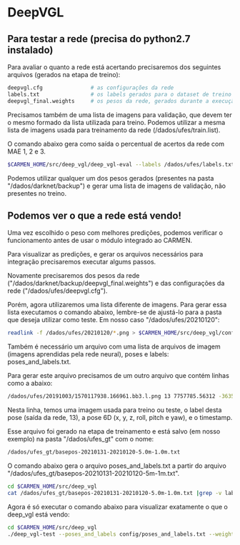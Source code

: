 # DeepVGL

## Para testar a rede (precisa do python2.7 instalado)

Para avaliar o quanto a rede está acertando precisaremos dos seguintes arquivos (gerados na etapa de treino):

```bash
deepvgl.cfg               # as configurações da rede
labels.txt                # os labels gerados para o dataset de treino
deepvgl_final.weights     # os pesos da rede, gerados durante a execução do treino da darknet (vários serão gerados e podem ser avaliados)
```

Precisamos também de uma lista de imagens para validação, que devem ter o mesmo formado da lista utilizada para treino.
Podemos utilizar a mesma lista de imagens usada para treinamento da rede (/dados/ufes/train.list). 

O comando abaixo gera como saída o percentual de acertos da rede com MAE 1, 2 e 3.

```bash
$CARMEN_HOME/src/deep_vgl/deep_vgl-eval --labels /dados/ufes/labels.txt --weights_file $CARMEN_HOME/sharedlib/darknet4/backup/deepvgl_final.weights --config_file /dados/ufes/deepvgl.cfg --images_list /dados/ufes/train.list 
```
Podemos utilizar qualquer um dos pesos gerados (presentes na pasta "/dados/darknet/backup") e gerar uma lista de imagens de validação, não presentes no treino.

## Podemos ver o que a rede está vendo!

Uma vez escolhido o peso com melhores predições, podemos verificar o funcionamento antes de usar o módulo integrado ao CARMEN.

Para visualizar as predições, e gerar os arquivos necessários para integração precisaremos executar algums passos.

Novamente precisaremos dos pesos da rede ("/dados/darknet/backup/deepvgl_final.weights") e das configurações da rede ("/dados/ufes/deepvgl.cfg").

Porém, agora utilizaremos uma lista diferente de imagens. Para gerar essa lista executamos o comando abaixo, lembre-se de ajustá-lo 
para a pasta que deseja utilizar como teste. Em nosso caso "/dados/ufes/20210120":

```bash
readlink -f /dados/ufes/20210120/*.png > $CARMEN_HOME/src/deep_vgl/config/test-20210120.txt
```

Também é necessário um arquivo com uma lista de arquivos de imagem (imagens aprendidas pela rede neural), poses e labels: poses_and_labels.txt. 

Para gerar este arquivo precisamos de um outro arquivo que contém linhas como a abaixo:

```bash
/dados/ufes/20191003/1570117938.166961.bb3.l.png 13 7757785.56312 -363523.757782 0.0 0.011196 -0.04909 0.252019 1570117938.166961
```

Nesta linha, temos uma imagem usada para treino ou teste, o label desta pose (saída da rede, 13), a pose 6D (x, y, z, roll, pitch e yaw),
e o timestamp.

Esse arquivo foi gerado na etapa de treinamento e está salvo (em nosso exemplo) na pasta "/dados/ufes_gt" com o nome:

```bash
/dados/ufes_gt/basepos-20210131-20210120-5.0m-1.0m.txt
```

O comando abaixo gera o arquivo poses_and_labels.txt a partir do arquivo "/dados/ufes_gt/basepos-20210131-20210120-5m-1m.txt".

```bash
cd $CARMEN_HOME/src/deep_vgl
cat /dados/ufes_gt/basepos-20210131-20210120-5.0m-1.0m.txt |grep -v label| awk '{print $3 " " $4 " " $8 " " $1}' > config/poses_and_labels.txt
```
Agora é só executar o comando abaixo para visualizar exatamente o que o deep_vgl está vendo:

```bash
cd $CARMEN_HOME/src/deep_vgl
./deep_vgl-test --poses_and_labels config/poses_and_labels.txt --weights_file $CARMEN_HOME/sharedlib/darknet4/backup/deepvgl_final.weights --config_file treino_e_teste/darknet_cfg/deepvgl.cfg  --images_list $CARMEN_HOME/src/deep_vgl/config/test-20210120.txt 

```
